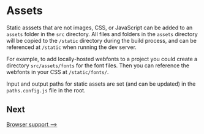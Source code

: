 # Assets

Static asssets that are not images, CSS, or JavaScript can be added to an `assets` folder in the `src` directory. All files and folders in the `assets` directory will be copied to the `/static` directory during the build process, and can be referenced at `/static` when running the dev server.

For example, to add locally-hosted webfonts to a project you could create a directory `src/assets/fonts` for the font files. Then you can reference the webfonts in your CSS at `/static/fonts/`.

Input and output paths for static assets are set (and can be updated) in the `paths.config.js` file in the root.


## Next
[Browser support ⟶]('./browser-support.md')